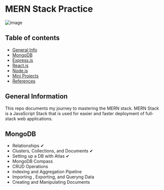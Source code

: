 # MERN Stack Practice

![image](https://user-images.githubusercontent.com/55777067/133691302-7a84f65d-7e7f-4f4b-9722-5da6f9398e53.png)

## Table of contents
* [General Info](#general-info)
* [MongoDB](#mongodb)
* [Express.js](#express)
* [React.js](#react)
* [Node.js](#node)
* [Mini Projects](#mini-projects)
* [References](#references)


## General Information
This repo documents my journey to mastering the MERN stack. MERN Stack is a JavaScript Stack that is used for easier and faster deployment of full-stack web applications.


## MongoDB

- Relationships ✔
- Clusters, Collections, and Documents ✔
- Setting up a DB with Atlas ✔
- MongoDB Compass
- CRUD Operations
- Indexing and Aggregation Pipeline
- Importing , Exporting, and Queryng Data
- Creating and Manipulating Documents



